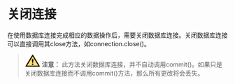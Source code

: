 # 关闭连接<a name="ZH-CN_TOPIC_0000001079921692"></a>

在使用数据库连接完成相应的数据操作后，需要关闭数据库连接。关闭数据库连接可以直接调用其close方法，如connection.close\(\)。

>![](public_sys-resources/icon-caution.png) **注意：** 
>此方法关闭数据库连接，并不自动调用commit\(\)。如果只是关闭数据库连接而不调用commit\(\)方法，那么所有更改将会丢失。

